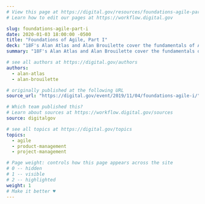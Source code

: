 ```yaml
---
# View this page at https://digital.gov/resources/foundations-agile-part-i
# Learn how to edit our pages at https://workflow.digital.gov

slug: foundations-agile-part-i
date: 2020-01-03 18:00:00 -0500
title: "Foundations of Agile, Part I"
deck: "18F's Alan Atlas and Alan Brouilette cover the fundamentals of Agile."
summary: "18F's Alan Atlas and Alan Brouilette cover the fundamentals of Agile."

# see all authors at https://digital.gov/authors
authors:
  - alan-atlas
  - alan-brouilette

# originally published at the following URL
source_url: "https://digital.gov/event/2019/11/04/foundations-agile-i/"

# Which team published this?
# Learn about sources at https://workflow.digital.gov/sources
source: digitalgov

# see all topics at https://digital.gov/topics
topics:
  - agile
  - product-management
  - project-management

# Page weight: controls how this page appears across the site
# 0 -- hidden
# 1 -- visible
# 2 -- highlighted
weight: 1
# Make it better ♥
---
```

